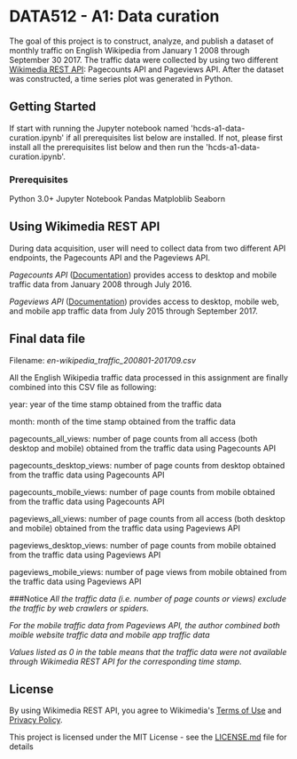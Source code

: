 # DATA512 - A1: Data curation 

The goal of this project is to construct, analyze, and publish a dataset of monthly traffic on English Wikipedia from January 1 2008 through September 30 2017. The traffic data were collected by using two different [Wikimedia REST API](https://www.mediawiki.org/wiki/REST_API): Pagecounts API and Pageviews API. After the dataset was constructed, a time series plot was generated in Python. 

## Getting Started

If start with running the Jupyter notebook named 'hcds-a1-data-curation.ipynb' if all prerequisites list below are installed.
If not, please first install all the prerequisites list below and then run the 'hcds-a1-data-curation.ipynb'.

### Prerequisites

Python 3.0+
Jupyter Notebook
Pandas
Matploblib
Seaborn

## Using Wikimedia REST API
During data acquisition, user will need to collect data from two different API endpoints, the Pagecounts API and the Pageviews API.

*Pagecounts API* ([Documentation](https://wikitech.wikimedia.org/wiki/Analytics/AQS/Legacy_Pagecounts)) provides access to desktop and mobile traffic data from January 2008 through July 2016.

*Pageviews API* ([Documentation](https://wikitech.wikimedia.org/wiki/Analytics/AQS/Pageviews)) provides access to desktop, mobile web, and mobile app traffic data from July 2015 through September 2017.

## Final data file
Filename: *en-wikipedia_traffic_200801-201709.csv*

All the English Wikipedia traffic data processed in this assignment are finally combined into this CSV file as following:

year: year of the time stamp obtained from the traffic data

month: month of the time stamp obtained from the traffic data

pagecounts_all_views: number of page counts from all access (both desktop and mobile) obtained from the traffic data using Pagecounts API

pagecounts_desktop_views: number of page counts from desktop obtained from the traffic data using Pagecounts API

pagecounts_mobile_views: number of page counts from mobile obtained from the traffic data using Pagecounts API

pageviews_all_views: number of page counts from all access (both desktop and mobile) obtained from the traffic data using Pageviews API

pageviews_desktop_views: number of page counts from mobile obtained from the traffic data using Pageviews API

pageviews_mobile_views: number of page views from mobile obtained from the traffic data using Pageviews API

###Notice 
*All the traffic data (i.e. number of page counts or views) exclude the traffic by web crawlers or spiders.*

*For the mobile traffic data from Pageviews API, the author combined both moible website traffic data and mobile app traffic data*

*Values listed as 0 in the table means that the traffic data were not available through Wikimedia REST API for the corresponding time stamp.*

## License 

By using Wikimedia REST API, you agree to Wikimedia's [Terms of Use](https://wikimediafoundation.org/wiki/Terms_of_Use/en) and [Privacy Policy](https://wikimediafoundation.org/wiki/Privacy_policy).


This project is licensed under the MIT License - see the [LICENSE.md](https://github.com/HWNi/data-512-a1/blob/master/LICENSE) file for details
